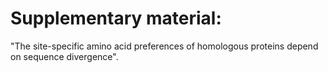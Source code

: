 # Supplementary material: 
"The site-specific amino acid preferences of homologous proteins depend on sequence divergence".

